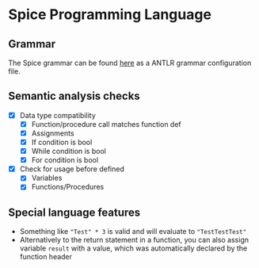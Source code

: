 # Spice Programming Language

## Grammar
The Spice grammar can be found [here](./compiler/src/grammar/Spice.g4) as a ANTLR grammar configuration file.

## Semantic analysis checks
- [x] Data type compatibility
	- [x] Function/procedure call matches function def
	- [x] Assignments
	- [x] If condition is bool
	- [x] While condition is bool
	- [x] For condition is bool
- [x] Check for usage before defined
	- [x] Variables
	- [x] Functions/Procedures

## Special language features
- Something like `"Test" * 3` is valid and will evaluate to `"TestTestTest"`
- Alternatively to the return statement in a function, you can also assign variable `result` with a value, which was automatically declared by the function header